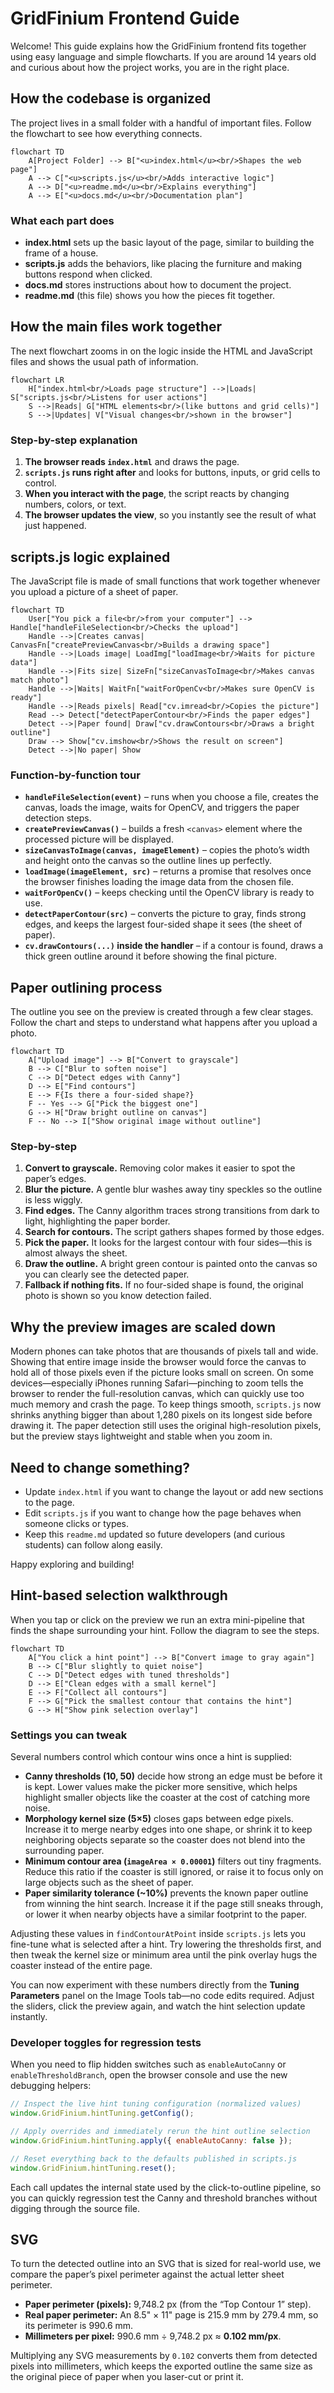 # GridFinium Frontend Guide

Welcome! This guide explains how the GridFinium frontend fits together using easy language and simple flowcharts. If you are around 14 years old and curious about how the project works, you are in the right place.

## How the codebase is organized
The project lives in a small folder with a handful of important files. Follow the flowchart to see how everything connects.

```mermaid
flowchart TD
    A[Project Folder] --> B["<u>index.html</u><br/>Shapes the web page"]
    A --> C["<u>scripts.js</u><br/>Adds interactive logic"]
    A --> D["<u>readme.md</u><br/>Explains everything"]
    A --> E["<u>docs.md</u><br/>Documentation plan"]

```

### What each part does
- **index.html** sets up the basic layout of the page, similar to building the frame of a house.
- **scripts.js** adds the behaviors, like placing the furniture and making buttons respond when clicked.
- **docs.md** stores instructions about how to document the project.
- **readme.md** (this file) shows you how the pieces fit together.

## How the main files work together
The next flowchart zooms in on the logic inside the HTML and JavaScript files and shows the usual path of information.

```mermaid
flowchart LR
    H["index.html<br/>Loads page structure"] -->|Loads| S["scripts.js<br/>Listens for user actions"]
    S -->|Reads| G["HTML elements<br/>(like buttons and grid cells)"]
    S -->|Updates| V["Visual changes<br/>shown in the browser"]
```

### Step-by-step explanation
1. **The browser reads `index.html`** and draws the page.
2. **`scripts.js` runs right after** and looks for buttons, inputs, or grid cells to control.
3. **When you interact with the page**, the script reacts by changing numbers, colors, or text.
4. **The browser updates the view**, so you instantly see the result of what just happened.

## scripts.js logic explained
The JavaScript file is made of small functions that work together whenever you upload a picture of a sheet of paper.

```mermaid
flowchart TD
    User["You pick a file<br/>from your computer"] --> Handle["handleFileSelection<br/>Checks the upload"]
    Handle -->|Creates canvas| CanvasFn["createPreviewCanvas<br/>Builds a drawing space"]
    Handle -->|Loads image| LoadImg["loadImage<br/>Waits for picture data"]
    Handle -->|Fits size| SizeFn["sizeCanvasToImage<br/>Makes canvas match photo"]
    Handle -->|Waits| WaitFn["waitForOpenCv<br/>Makes sure OpenCV is ready"]
    Handle -->|Reads pixels| Read["cv.imread<br/>Copies the picture"]
    Read --> Detect["detectPaperContour<br/>Finds the paper edges"]
    Detect -->|Paper found| Draw["cv.drawContours<br/>Draws a bright outline"]
    Draw --> Show["cv.imshow<br/>Shows the result on screen"]
    Detect -->|No paper| Show
```

### Function-by-function tour
- **`handleFileSelection(event)`** – runs when you choose a file, creates the canvas, loads the image, waits for OpenCV, and triggers the paper detection steps.
- **`createPreviewCanvas()`** – builds a fresh `<canvas>` element where the processed picture will be displayed.
- **`sizeCanvasToImage(canvas, imageElement)`** – copies the photo’s width and height onto the canvas so the outline lines up perfectly.
- **`loadImage(imageElement, src)`** – returns a promise that resolves once the browser finishes loading the image data from the chosen file.
- **`waitForOpenCv()`** – keeps checking until the OpenCV library is ready to use.
- **`detectPaperContour(src)`** – converts the picture to gray, finds strong edges, and keeps the largest four-sided shape it sees (the sheet of paper).
- **`cv.drawContours(...)` inside the handler** – if a contour is found, draws a thick green outline around it before showing the final picture.

## Paper outlining process
The outline you see on the preview is created through a few clear stages. Follow the chart and steps to understand what happens after you upload a photo.

```mermaid
flowchart TD
    A["Upload image"] --> B["Convert to grayscale"]
    B --> C["Blur to soften noise"]
    C --> D["Detect edges with Canny"]
    D --> E["Find contours"]
    E --> F{Is there a four-sided shape?}
    F -- Yes --> G["Pick the biggest one"]
    G --> H["Draw bright outline on canvas"]
    F -- No --> I["Show original image without outline"]
```

### Step-by-step
1. **Convert to grayscale.** Removing color makes it easier to spot the paper’s edges.
2. **Blur the picture.** A gentle blur washes away tiny speckles so the outline is less wiggly.
3. **Find edges.** The Canny algorithm traces strong transitions from dark to light, highlighting the paper border.
4. **Search for contours.** The script gathers shapes formed by those edges.
5. **Pick the paper.** It looks for the largest contour with four sides—this is almost always the sheet.
6. **Draw the outline.** A bright green contour is painted onto the canvas so you can clearly see the detected paper.
7. **Fallback if nothing fits.** If no four-sided shape is found, the original photo is shown so you know detection failed.

## Why the preview images are scaled down
Modern phones can take photos that are thousands of pixels tall and wide. Showing that entire image inside the browser would
force the canvas to hold all of those pixels even if the picture looks small on screen. On some devices—especially iPhones
running Safari—pinching to zoom tells the browser to render the full-resolution canvas, which can quickly use too much memory
and crash the page. To keep things smooth, `scripts.js` now shrinks anything bigger than about 1,280 pixels on its longest side
before drawing it. The paper detection still uses the original high-resolution pixels, but the preview stays lightweight and
stable when you zoom in.

## Need to change something?
- Update `index.html` if you want to change the layout or add new sections to the page.
- Edit `scripts.js` if you want to change how the page behaves when someone clicks or types.
- Keep this `readme.md` updated so future developers (and curious students) can follow along easily.

Happy exploring and building!

## Hint-based selection walkthrough
When you tap or click on the preview we run an extra mini-pipeline that finds the
shape surrounding your hint. Follow the diagram to see the steps.

```mermaid
flowchart TD
    A["You click a hint point"] --> B["Convert image to gray again"]
    B --> C["Blur slightly to quiet noise"]
    C --> D["Detect edges with tuned thresholds"]
    D --> E["Clean edges with a small kernel"]
    E --> F["Collect all contours"]
    F --> G["Pick the smallest contour that contains the hint"]
    G --> H["Show pink selection overlay"]
```

### Settings you can tweak
Several numbers control which contour wins once a hint is supplied:

- **Canny thresholds (10, 50)** decide how strong an edge must be before it is
  kept. Lower values make the picker more sensitive, which helps highlight
  smaller objects like the coaster at the cost of catching more noise.
- **Morphology kernel size (5×5)** closes gaps between edge pixels. Increase it
  to merge nearby edges into one shape, or shrink it to keep neighboring objects
  separate so the coaster does not blend into the surrounding paper.
- **Minimum contour area (`imageArea × 0.00001`)** filters out tiny fragments.
  Reduce this ratio if the coaster is still ignored, or raise it to focus only
  on large objects such as the sheet of paper.
- **Paper similarity tolerance (~10%)** prevents the known paper outline from
  winning the hint search. Increase it if the page still sneaks through, or
  lower it when nearby objects have a similar footprint to the paper.

Adjusting these values in `findContourAtPoint` inside `scripts.js` lets you
fine-tune what is selected after a hint. Try lowering the thresholds first, and
then tweak the kernel size or minimum area until the pink overlay hugs the
coaster instead of the entire page.

You can now experiment with these numbers directly from the **Tuning Parameters**
panel on the Image Tools tab—no code edits required. Adjust the sliders, click
the preview again, and watch the hint selection update instantly.

### Developer toggles for regression tests
When you need to flip hidden switches such as `enableAutoCanny` or
`enableThresholdBranch`, open the browser console and use the new debugging
helpers:

```js
// Inspect the live hint tuning configuration (normalized values)
window.GridFinium.hintTuning.getConfig();

// Apply overrides and immediately rerun the hint outline selection
window.GridFinium.hintTuning.apply({ enableAutoCanny: false });

// Reset everything back to the defaults published in scripts.js
window.GridFinium.hintTuning.reset();
```

Each call updates the internal state used by the click-to-outline pipeline, so
you can quickly regression test the Canny and threshold branches without
digging through the source file.

## SVG
To turn the detected outline into an SVG that is sized for real-world use, we
compare the paper’s pixel perimeter against the actual letter sheet perimeter.

- **Paper perimeter (pixels):** 9,748.2 px (from the “Top Contour 1” step).
- **Real paper perimeter:** An 8.5" × 11" page is 215.9 mm by 279.4 mm, so its
  perimeter is 990.6 mm.
- **Millimeters per pixel:** 990.6 mm ÷ 9,748.2 px ≈ **0.102 mm/px**.

Multiplying any SVG measurements by `0.102` converts them from detected pixels
into millimeters, which keeps the exported outline the same size as the original
piece of paper when you laser-cut or print it.
